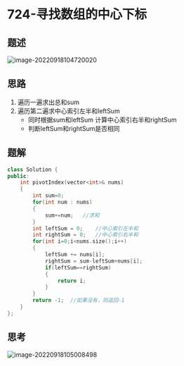 # 724-寻找数组的中心下标

## 题述

![image-20220918104720020](https://happygoing.oss-cn-beijing.aliyuncs.com/img/image-20220918104720020.png)

## 思路

1. 遍历一遍求出总和sum
2. 遍历第二遍求中心索引左半和leftSum
   - 同时根据sum和leftSum 计算中心索引右半和rightSum
   - 判断leftSum和rightSum是否相同

## 题解

```C++
class Solution {
public:
    int pivotIndex(vector<int>& nums) 
    {
        int sum=0;
        for(int num : nums)
        {
            sum+=num;   //求和
        }
        int leftSum = 0;    //中心索引左半和
        int rightSum = 0;   //中心索引右半和
        for(int i=0;i<nums.size();i++)
        {
            leftSum += nums[i];
            rightSum = sum-leftSum+nums[i];
            if(leftSum==rightSum)
            {
                return i;
            }
        }
        return -1;  //如果没有，则返回-1
    }
};
```



## 思考

![image-20220918105008498](https://happygoing.oss-cn-beijing.aliyuncs.com/img/image-20220918105008498.png)